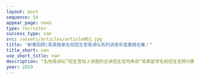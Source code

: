 ```yaml
---
layout: post
sequence: 54
appear_page: news
type: recruiter
success_type: nan
src: /assets/articles/article061.jpg
title: "新春回顾|易美独家名校招生官易讲坛系列讲座年度重磅合集！"
title_short: nan
use_short_title: nan
description: “名校易讲坛”招生官线上讲座的主讲招生官均来自“易美留学名校招生官顾问委员会”，覆盖TOP30美国顶尖知名院校。在易美教育2018年举办的数场美国留学名校招生官系列讲座中，主题涵盖了录取率、文书、课外实践活动、申请时间规划、STEM专业申请与就业、美国名校工程类专业申请情况等众多美国名校申请等的重要议题。
year: 2019
---
```


